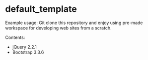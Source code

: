 # default_template

Example usage:
Git clone this repository and enjoy using pre-made workspace for developing web sites from a scratch.

Contents:
- jQuery 2.2.1
- Bootstrap 3.3.6
